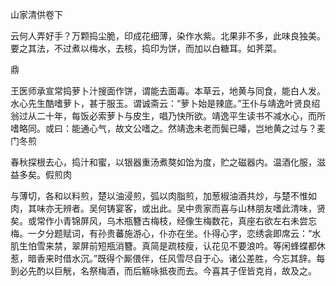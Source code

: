 山家清供卷下

云何人弄好手？万颗捣尘脆，印成花细薄，染作水紫。北果非不多，此味良独美。要之其法，不过煮以梅水，去核，捣印为饼，而加以白糖耳。如荠菜。

鼎

王医师承宣常捣萝卜汁搜面作饼，谓能去面毒。本草云，地黄与同食，能白人发。水心先生酷嗜萝卜，甚于服玉。谓诚斋云：“萝卜始是辣底。”王仆与靖逸叶贤良绍翁过从二十年，每饭必索萝卜与皮生，唱乃快所欲。靖逸平生读书不减水心，而所嗜略同。或曰：能通心气，故文公嗜之。然靖逸未老而鬓已皤，岂地黄之过与？麦门冬煎

春秋探根去心，捣汁和蜜，以银器重汤煮獒如饴为度，贮之磁器内。温酒化服，滋益多矣。假煎肉

与薄切，各和以料煎，楚以油浸煎，弧以肉脂煎，加葱椒油酒共炒，与楚不惟如肉，其味亦无辨者。吴何铸宴客，或出此。吴中贵家而喜与山林朋友嗜此清味，贤矣。或常作小青锦屏风，乌木瓶簪古梅枝，经像生梅数花，真座右欲左右未尝忘梅。一夕分题赋词，有孙贵蕃施游心，仆亦在坐。仆得心字，恋绣衾即席云：“水肌生怕雪来禁，翠屏前短瓶消簪。真简是疏枝瘦，认花见不要浪吟。等闲蜂蝶都休惹，暗香来时借水沉。”既得个厮偎伴，任风雪尽自于心。诸公差胜，今忘其辞。每到必先酌以巨觥，名祭梅酒，而后觞咏抵夜而去。今喜其子侄皆克肖，故及之。